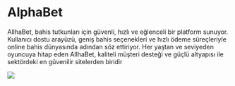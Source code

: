 # AlphaBet
AllhaBet, bahis tutkunları için güvenli, hızlı ve eğlenceli bir platform sunuyor. Kullanıcı dostu arayüzü, geniş bahis seçenekleri ve hızlı ödeme süreçleriyle online bahis dünyasında adından söz ettiriyor. Her yaştan ve seviyeden oyuncuya hitap eden AllhaBet, kaliteli müşteri desteği ve güçlü altyapısı ile sektördeki en güvenilir sitelerden biridir
<!DOCTYPE html><html lang="en"><head><meta charset="UTF-8"><meta name="viewport" content="width=device-width,initial-scale=1,maximum-scale=5"><meta name="Description" content="Play and win with the best bookmaker in the CIS"><meta http-equiv="X-UA-Compatible" content="ie=edge"><meta name="google" value="notranslate"><a class="webim_button" href="#" rel="webim"><img src="https://autilife001.webim.ru/button.php" border="0"></a><script type="text/javascript" defer="defer">webim = {
      accountName: 'autilife001',
      domain: 'autilife001.webim.ru',
    };
    (function () {
      var s = document.createElement('script');
      s.type = 'text/javascript';
      s.src = 'https://autilife001.webim.ru/js/button.js';
      document.getElementsByTagName('head')[0].appendChild(s);
    })();</script><title>Parikara</title><style type="text/css">body{margin:0;padding:0}.webim_button{position:absolute;left:-99999px;width:1px;height:1px}.load-app{display:flex;align-items:center;justify-content:center;height:100vh;text-align:center;background:#292929}.load-app__spinner{display:block;width:30%;max-width:30%}@keyframes changeColor{100%{filter:hue-rotate(160deg)}}@media (max-width:1200px){.load-app__spinner{width:60%;max-width:60%}}</style><script async src="https://www.googletagmanager.com/gtag/js?id=G-Q7EPLT9F3S"></script><script>window.dataLayer = window.dataLayer || [];
    function gtag() {
      dataLayer.push(arguments);
    }
    gtag('js', new Date());

    gtag('config', 'G-Q7EPLT9F3S');</script><link rel="icon" href="/favicon.png"><link href="/vendors~main.bundle.ad02305e3611d85fbadd.css" rel="stylesheet"><link href="/main.bundle.3685404ec764b91e215c.css" rel="stylesheet"><meta name="theme-color" content="#000000" /><link rel="manifest" href="/manifest.18830f426d90438f0ba4499d26a886d0.json" crossorigin="use-credentials" /></head><body><noscript>You need to enable JavaScript to run this app.</noscript><div id="notify-root"></div><div id="modal-root"></div><div id="header-bet-radar-root"></div><div id="root"><div class="load-app"><svg width="250" height="43" viewBox="0 0 250 43" fill="none" xmlns="http://www.w3.org/2000/svg"><g id="Logo NY"><g id="Union"><path d="M114.898 5.32368L104.977 15.0655L109.177 16.2324L102.856 36.4784H108.901L114.739 17.7774L118.374 18.7871L114.898 5.32368Z" fill="#0ABF58"/><path fill-rule="evenodd" clip-rule="evenodd" d="M13.6538 30.5586L11.7624 36.6168H5.71808L13.189 12.6872H31.8898C33.1507 12.6872 34.3227 12.9201 35.3716 13.4268C36.3925 13.9088 37.2432 14.5896 37.8854 15.4769C38.5409 16.3543 38.9372 17.369 39.093 18.4869C39.2642 19.6392 39.1372 20.8275 38.7614 22.0313C38.3843 23.2391 37.7871 24.3666 36.984 25.4114C36.2056 26.4314 35.2942 27.3251 34.2532 28.0906C33.2234 28.8479 32.1043 29.4465 30.8995 29.8849C29.6746 30.3307 28.428 30.5586 27.1659 30.5586H13.6538ZM17.432 18.4569L15.4412 24.8333H28.0978C28.5887 24.8333 29.0844 24.7464 29.5913 24.5635C30.1235 24.3625 30.6101 24.0956 31.0551 23.7622L31.06 23.7586L31.0648 23.755C31.5219 23.4189 31.9184 23.0292 32.258 22.5836C32.5915 22.1403 32.8253 21.6847 32.9721 21.2145C33.12 20.7407 33.1481 20.3541 33.1045 20.0354C33.0579 19.6946 32.9482 19.4442 32.7975 19.2463L32.7839 19.2284L32.7709 19.2101C32.6269 19.0073 32.4205 18.8279 32.1091 18.6818C31.8179 18.5453 31.4405 18.4569 30.9441 18.4569H17.432Z" fill="#0ABF58"/><path fill-rule="evenodd" clip-rule="evenodd" d="M65.4276 36.6168H59.3833L61.2747 30.5586H44.8736L42.9822 36.6168H36.9379L40.8008 24.2437C41.1385 23.1622 41.6048 22.127 42.1973 21.1395L42.2016 21.1324C42.7999 20.1488 43.4891 19.2339 44.2684 18.3889L44.2711 18.3859C45.0612 17.5342 45.9267 16.7625 46.8665 16.0714C47.8166 15.3727 48.8108 14.7721 49.8488 14.2714L49.854 14.2689C50.9055 13.7671 51.9861 13.3805 53.0949 13.1113C54.2182 12.8295 55.3488 12.6872 56.4844 12.6872H72.8985L65.4276 36.6168ZM46.6753 24.8037H63.0714L65.0529 18.4569H55.5387C54.6292 18.4569 53.7059 18.6258 52.7623 18.9767L52.7532 18.9801C51.7957 19.3286 50.9081 19.8069 50.0871 20.4174L50.0813 20.4217C49.2618 21.0244 48.5373 21.7315 47.906 22.5464C47.3594 23.2637 46.952 24.0154 46.6753 24.8037Z" fill="#0ABF58"/><path fill-rule="evenodd" clip-rule="evenodd" d="M100.686 36.6168H92.9463L88.1815 30.5586H78.3535L76.4621 36.6168H70.4178L77.8886 12.6872H96.5895C97.8505 12.6872 99.0225 12.9201 100.071 13.4269C101.092 13.9088 101.943 14.5895 102.585 15.4768C103.241 16.3543 103.637 17.3691 103.793 18.4872C103.964 19.6395 103.837 20.8276 103.461 22.0313C103.12 23.1226 102.603 24.1491 101.918 25.1086L101.915 25.112C101.244 26.0457 100.459 26.8846 99.563 27.6277L99.5573 27.6324C98.6627 28.3662 97.6854 28.9791 96.6284 29.4705L96.6245 29.4723C96.2615 29.6396 95.8945 29.7884 95.5235 29.9184L100.686 36.6168ZM80.1409 24.8333H92.7975C93.2884 24.8333 93.7842 24.7464 94.291 24.5635C94.8232 24.3625 95.3098 24.0956 95.7548 23.7622L95.7596 23.7586L95.7645 23.755C96.2213 23.4191 96.6178 23.0295 96.9572 22.5842C97.291 22.1407 97.5249 21.6849 97.6718 21.2145C97.8197 20.7407 97.8478 20.3541 97.8042 20.0354C97.7576 19.6946 97.6478 19.4442 97.4972 19.2463L97.4836 19.2284L97.4706 19.2101C97.3266 19.0073 97.1202 18.8279 96.8088 18.6818C96.5176 18.5453 96.1402 18.4569 95.6438 18.4569H82.1317L80.1409 24.8333Z" fill="#0ABF58"/></g><g id="Union_2"><path d="M118.591 29.9223L114.569 28.7319L117.818 42.2519L127.902 32.6784L124.124 31.5601L130.016 12.6868H123.972L118.591 29.9223Z" fill="white"/><path d="M148.625 36.6164H140.941L133.319 26.1505L128.543 28.854L130.696 21.7806L146.937 12.6868H157.135L138.665 23.1183L148.625 36.6164Z" fill="white"/><path fill-rule="evenodd" clip-rule="evenodd" d="M177.21 36.6164H171.165L173.057 30.5582H156.656L154.764 36.6164H148.72L152.583 24.2433C152.921 23.1618 153.387 22.1267 153.98 21.1392L153.984 21.132C154.582 20.1484 155.271 19.2335 156.051 18.3885L156.053 18.3855C156.843 17.5338 157.709 16.7621 158.649 16.071C159.599 15.3723 160.593 14.7717 161.631 14.271L161.636 14.2685C162.688 13.7667 163.768 13.3801 164.877 13.1109C166 12.8291 167.131 12.6868 168.267 12.6868H184.681L177.21 36.6164ZM158.457 24.8033H174.854L176.835 18.4565H167.321C166.411 18.4565 165.488 18.6254 164.544 18.9764L164.535 18.9797C163.578 19.3282 162.69 19.8065 161.869 20.417L161.863 20.4213C161.044 21.024 160.319 21.7311 159.688 22.546C159.142 23.2633 158.734 24.015 158.457 24.8033Z" fill="white"/><path fill-rule="evenodd" clip-rule="evenodd" d="M212.468 36.6164H204.729L199.964 30.5582H190.136L188.244 36.6164H182.2L189.671 12.6868H208.372C209.633 12.6868 210.805 12.9197 211.854 13.4265C212.874 13.9084 213.725 14.5891 214.367 15.4764C215.023 16.3539 215.419 17.3687 215.575 18.4868C215.746 19.6391 215.619 20.8273 215.243 22.0309C214.903 23.1222 214.385 24.1488 213.7 25.1082L213.697 25.1117C213.026 26.0454 212.241 26.8842 211.345 27.6273L211.339 27.632C210.445 28.3658 209.468 28.9787 208.411 29.4701L208.407 29.4719C208.044 29.6392 207.677 29.788 207.306 29.918L212.468 36.6164ZM191.923 24.8329H204.58C205.071 24.8329 205.566 24.746 206.073 24.5631C206.605 24.3621 207.092 24.0952 207.537 23.7618L207.542 23.7582L207.547 23.7546C208.004 23.4187 208.4 23.0291 208.739 22.5838C209.073 22.1403 209.307 21.6845 209.454 21.2142C209.602 20.7403 209.63 20.3537 209.586 20.0351C209.54 19.6942 209.43 19.4438 209.279 19.2459L209.266 19.228L209.253 19.2097C209.109 19.0069 208.902 18.8275 208.591 18.6815C208.3 18.5449 207.922 18.4565 207.426 18.4565H193.914L191.923 24.8329Z" fill="white"/><path fill-rule="evenodd" clip-rule="evenodd" d="M242.529 36.6164H236.484L238.376 30.5582H221.975L220.083 36.6164H214.039L217.902 24.2433C218.24 23.1618 218.706 22.1267 219.298 21.1392L219.303 21.132C219.901 20.1484 220.59 19.2335 221.369 18.3885L221.372 18.3855C222.162 17.5338 223.028 16.7621 223.968 16.071C224.918 15.3723 225.912 14.7717 226.95 14.271L226.955 14.2685C228.007 13.7666 229.087 13.3801 230.196 13.1109C231.319 12.8291 232.45 12.6868 233.585 12.6868H250L242.529 36.6164ZM223.776 24.8033H240.172L242.154 18.4565H232.64C231.73 18.4565 230.807 18.6254 229.863 18.9764L229.854 18.9797C228.897 19.3282 228.009 19.8065 227.188 20.417L227.182 20.4213C226.363 21.0239 225.638 21.731 225.007 22.5458C224.461 23.2631 224.053 24.0149 223.776 24.8033Z" fill="white"/></g></g><defs><linearGradient id="paint0_linear_0_61" x1="0.601089" y1="17.2377" x2="4.32491" y2="17.3153" gradientUnits="userSpaceOnUse"><stop stop-color="#F6B8A9"/><stop offset="1" stop-color="#E20613"/></linearGradient><linearGradient id="paint1_linear_0_61" x1="3.55062" y1="14.0161" x2="6.21243" y2="14.0716" gradientUnits="userSpaceOnUse"><stop stop-color="#F6B8A9"/><stop offset="1" stop-color="#E20613"/></linearGradient><linearGradient id="paint2_linear_0_61" x1="7.45852" y1="2.09646" x2="10.8088" y2="2.16628" gradientUnits="userSpaceOnUse"><stop stop-color="#F6B8A9" stop-opacity="0"/><stop offset="0.01322" stop-color="#F6BCAD" stop-opacity="0.05671"/><stop offset="0.06858" stop-color="#F8CBC0" stop-opacity="0.27505"/><stop offset="0.12572" stop-color="#FAD9D1" stop-opacity="0.4686"/><stop offset="0.18342" stop-color="#FBE4DF" stop-opacity="0.63192"/><stop offset="0.24179" stop-color="#FCEEEA" stop-opacity="0.76511"/><stop offset="0.30107" stop-color="#FDF5F3" stop-opacity="0.86837"/><stop offset="0.36163" stop-color="#FEFAF9" stop-opacity="0.94185"/><stop offset="0.42425" stop-color="#FEFDFD" stop-opacity="0.98567"/><stop offset="0.49215" stop-color="white"/><stop offset="0.59326" stop-color="#FEFEFE" stop-opacity="0.98921"/><stop offset="0.66148" stop-color="#FEFBFB" stop-opacity="0.95414"/><stop offset="0.71999" stop-color="#FEF7F5" stop-opacity="0.89451"/><stop offset="0.77304" stop-color="#FDF1EE" stop-opacity="0.81022"/><stop offset="0.82241" stop-color="#FCE9E5" stop-opacity="0.70104"/><stop offset="0.86905" stop-color="#FBE0D9" stop-opacity="0.5669"/><stop offset="0.91356" stop-color="#F9D4CC" stop-opacity="0.40758"/><stop offset="0.95634" stop-color="#F8C7BC" stop-opacity="0.22293"/><stop offset="0.99644" stop-color="#F6B9AA" stop-opacity="0.01953"/><stop offset="1" stop-color="#F6B8A9" stop-opacity="0"/></linearGradient><linearGradient id="paint3_linear_0_61" x1="9.10144" y1="13.4295" x2="9.30102" y2="3.85227" gradientUnits="userSpaceOnUse"><stop stop-color="#F6B8A9" stop-opacity="0"/><stop offset="0.46073" stop-color="white"/><stop offset="0.53513" stop-color="#FEFDFD" stop-opacity="0.98567"/><stop offset="0.60375" stop-color="#FEFAF9" stop-opacity="0.94185"/><stop offset="0.67011" stop-color="#FDF5F3" stop-opacity="0.86837"/><stop offset="0.73506" stop-color="#FCEEEA" stop-opacity="0.76511"/><stop offset="0.79902" stop-color="#FBE4DF" stop-opacity="0.63192"/><stop offset="0.86224" stop-color="#FAD9D1" stop-opacity="0.4686"/><stop offset="0.92485" stop-color="#F8CBC0" stop-opacity="0.27505"/><stop offset="0.98551" stop-color="#F6BCAD" stop-opacity="0.05671"/><stop offset="1" stop-color="#F6B8A9" stop-opacity="0"/></linearGradient><linearGradient id="paint4_linear_0_61" x1="12.5016" y1="4.18379" x2="20.9419" y2="4.35968" gradientUnits="userSpaceOnUse"><stop stop-color="#F6B8A9" stop-opacity="0"/><stop offset="0.46073" stop-color="white"/><stop offset="0.53513" stop-color="#FEFDFD" stop-opacity="0.98567"/><stop offset="0.60375" stop-color="#FEFAF9" stop-opacity="0.94185"/><stop offset="0.67011" stop-color="#FDF5F3" stop-opacity="0.86837"/><stop offset="0.73506" stop-color="#FCEEEA" stop-opacity="0.76511"/><stop offset="0.79902" stop-color="#FBE4DF" stop-opacity="0.63192"/><stop offset="0.86224" stop-color="#FAD9D1" stop-opacity="0.4686"/><stop offset="0.92485" stop-color="#F8CBC0" stop-opacity="0.27505"/><stop offset="0.98551" stop-color="#F6BCAD" stop-opacity="0.05671"/><stop offset="1" stop-color="#F6B8A9" stop-opacity="0"/></linearGradient><linearGradient id="paint5_linear_0_61" x1="5.90381" y1="17.339" x2="27.2315" y2="17.7834" gradientUnits="userSpaceOnUse"><stop stop-color="white"/><stop offset="0.06927" stop-color="#F0F5F8"/><stop offset="0.32477" stop-color="#BCD3E1"/><stop offset="0.45026" stop-color="#A9C6D8"/><stop offset="0.60376" stop-color="#CBDCE7"/><stop offset="0.76085" stop-color="#E7EFF4"/><stop offset="0.89827" stop-color="#F8FAFC"/><stop offset="1" stop-color="white"/></linearGradient><linearGradient id="paint6_linear_0_61" x1="3.23021" y1="28.2001" x2="9.86726" y2="28.3384" gradientUnits="userSpaceOnUse"><stop stop-color="white"/><stop offset="0.06927" stop-color="#F0F5F8"/><stop offset="0.32477" stop-color="#BCD3E1"/><stop offset="0.45026" stop-color="#A9C6D8"/><stop offset="0.55303" stop-color="#B1CBDB"/><stop offset="0.71717" stop-color="#C8DBE6"/><stop offset="0.92106" stop-color="#EEF4F7"/><stop offset="1" stop-color="white"/></linearGradient></defs></svg></div></div><div id="auth-root"></div><script src="/js/bundle.646893a09535bdbde3c3.js"></script><script src="/js/vendors~main.f74ff80e89aba457a32a.bundle.js"></script><script src="/js/main.fb9a15463e5b631c2f75.bundle.js"></script></body></html>
